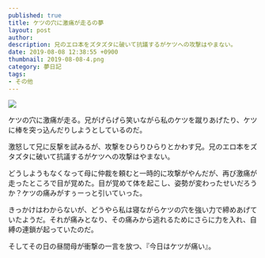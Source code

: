 ```yaml
---
published: true
title: ケツの穴に激痛が走るの夢
layout: post
author: 
description: 兄のエロ本をズタズタに破いて抗議するがケツへの攻撃はやまない。
date: 2019-08-08 12:38:55 +0900
thumbnail: 2019-08-08-4.png
category: 夢日記
tags:
- その他
---
```


![]({{site.baseurl}}/assets/img/2019-08-08-4.png)

ケツの穴に激痛が走る。兄がげらげら笑いながら私のケツを蹴りあげたり、ケツに棒を突っ込んだりしようとしているのだ。

激怒して兄に反撃を試みるが、攻撃をひらりひらりとかわす兄。兄のエロ本をズタズタに破いて抗議するがケツへの攻撃はやまない。

どうしようもなくなって母に仲裁を頼むと一時的に攻撃がやんだが、再び激痛が走ったところで目が覚めた。目が覚めて体を起こし、姿勢が変わったせいだろうか？ケツの痛みがすぅーっと引いていった。

きっかけはわからないが、どうやら私は寝ながらケツの穴を強い力で締めあげていたようだ。それが痛みとなり、その痛みから逃れるためにさらに力を入れ、自縛の連鎖が起っていたのだ。

そしてその日の昼間母が衝撃の一言を放つ、『今日はケツが痛い』。
